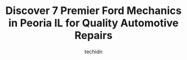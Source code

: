 ---
layout: ampstory
image: https://images.unsplash.com/photo-1535448580089-c7f9490c78b1?ixlib=rb-4.0.3&ixid=MnwxMjA3fDB8MHxwaG90by1wYWdlfHx8fGVufDB8fHx8&auto=format&fit=crop&w=640&h=853&q=80
author: techidn
featured: false
description: Searching for the finest Ford Mechanic in Peoria IL, USA? Look no further than the 7 best Ford Mechanic in the area, where youll find a team of highly qualified professionals ready to handl
title: Discover 7 Premier Ford Mechanics in Peoria IL for Quality Automotive Repairs
cover:
   title: Discover 7 Premier Ford Mechanics in Peoria IL for Quality Automotive Repairs
   subtitle: Rickpate
   background: https://images.unsplash.com/photo-1535448580089-c7f9490c78b1?ixlib=rb-4.0.3&ixid=MnwxMjA3fDB8MHxwaG90by1wYWdlfHx8fGVufDB8fHx8&auto=format&fit=crop&w=640&h=853&q=80

pages: 
 - layout: thirds
   top: <h1>#1 Uftring Ford</h1>
   bottom: "<p>Uftring Ford was awesome to with with from start to finish purchasing my Ford Bronco(not sport…) . The sales and finance staff is easy to work with and I truly trust in</p>"
   background: https://www.knot35.com/toplist/wp-content/uploads/2023/06/best-ford-mechanic-1-in-peoria-il-1685836544.jpeg
   backgroundblur: true
 - layout: thirds
   top: <h1>#2 Beachlers Vehicle Care & Repair</h1>
   bottom: "<p>3623 N University St, Peoria, IL 61604, United States</p>"
   background: https://www.knot35.com/toplist/wp-content/uploads/2023/06/best-ford-mechanic-2-in-peoria-il-1685836544.jpeg
   cta:
      link: https://www.knot35.com/toplist/discover-7-premier-ford-mechanics-in-peoria-il-for-quality-automotive-repairs/
      text: Discover 7 Premier Ford Mechanics in Peoria IL for Quality Automotive Repairs
 - layout: thirds
   top: <h1>#3 Uftring Ford Service and Parts</h1>
   bottom: "<p>500 Fairlane Dr, East Peoria, IL 61611, United States</p>"
   background: https://www.knot35.com/toplist/wp-content/uploads/2023/06/best-ford-mechanic-3-in-peoria-il-1685836545.jpeg
   cta:
      link: https://www.knot35.com/toplist/discover-7-premier-ford-mechanics-in-peoria-il-for-quality-automotive-repairs/
      text: Discover 7 Premier Ford Mechanics in Peoria IL for Quality Automotive Repairs
 - layout: thirds
   top: <h1>#4 Hiller Automotive</h1>
   bottom: "<p>2119 W Pioneer Pkwy, Peoria, IL 61615, United States</p>"
   background: https://images.unsplash.com/photo-1618556658017-fd9c732d1360?ixlib=rb-4.0.3&ixid=MnwxMjA3fDB8MHxwaG90by1wYWdlfHx8fGVufDB8fHx8&auto=format&fit=crop&w=640&h=853&q=80
   cta:
      link: https://www.knot35.com/toplist/discover-7-premier-ford-mechanics-in-peoria-il-for-quality-automotive-repairs/
      text: Discover 7 Premier Ford Mechanics in Peoria IL for Quality Automotive Repairs
 - layout: thirds
   top: <h1>#5 Johns Automotive Repair Shop</h1>
   bottom: "<p>2205 N University St, Peoria, IL 61604, United States</p>"
   background: https://images.unsplash.com/photo-1608411404720-c8f0417bcdba?ixlib=rb-4.0.3&ixid=MnwxMjA3fDB8MHxwaG90by1wYWdlfHx8fGVufDB8fHx8&auto=format&fit=crop&w=640&h=853&q=80
   cta:
      link: https://www.knot35.com/toplist/discover-7-premier-ford-mechanics-in-peoria-il-for-quality-automotive-repairs/
      text: Discover 7 Premier Ford Mechanics in Peoria IL for Quality Automotive Repairs
 - layout: thirds
   top: <h1>#6 Kauth & Mayeur Ltd</h1>
   bottom: "<p>1710 W Detweiller Dr, Peoria, IL 61615, United States</p>"
   background: https://images.unsplash.com/photo-1620421680010-0766ff230392?ixlib=rb-4.0.3&ixid=MnwxMjA3fDB8MHxwaG90by1wYWdlfHx8fGVufDB8fHx8&auto=format&fit=crop&w=640&h=853&q=80
   cta:
      link: https://www.knot35.com/toplist/discover-7-premier-ford-mechanics-in-peoria-il-for-quality-automotive-repairs/
      text: Discover 7 Premier Ford Mechanics in Peoria IL for Quality Automotive Repairs
 - layout: thirds
   top: <h1>#7 Sams Import Auto Repair</h1>
   bottom: "<p>1120 W Pioneer Pkwy, Peoria, IL 61615, United States</p>"
   background: https://images.unsplash.com/photo-1524169358666-79f22534bc6e?ixlib=rb-4.0.3&ixid=MnwxMjA3fDB8MHxwaG90by1wYWdlfHx8fGVufDB8fHx8&auto=format&fit=crop&w=640&h=853&q=80
   cta:
      link: https://www.knot35.com/toplist/discover-7-premier-ford-mechanics-in-peoria-il-for-quality-automotive-repairs/
      text: Discover 7 Premier Ford Mechanics in Peoria IL for Quality Automotive Repairs
 - layout: thirds
   middle: Continue reading...
   background: https://images.unsplash.com/photo-1574169208507-84376144848b?ixlib=rb-4.0.3&ixid=MnwxMjA3fDB8MHxwaG90by1wYWdlfHx8fGVufDB8fHx8&auto=format&fit=crop&w=640&h=853&q=80
   cta:
      link: https://www.knot35.com/toplist/discover-7-premier-ford-mechanics-in-peoria-il-for-quality-automotive-repairs/
      text: Discover 7 Premier Ford Mechanics in Peoria IL for Quality Automotive Repairs
      
---